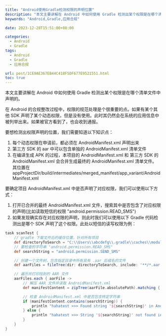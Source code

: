 ```yaml
---
title: "Android使用Gradle检测权限的声明位置"
description: "本文主要讲解在 Android 中如何使用 Gradle 检测出某个权限是在哪个清单文件中声明的"
keywords: "Android,Gradle,应用合规"

date: 2023-12-28T15:51:00+08:00

categories:
  - Android
  - Gradle
tags:
  - Android
  - Gradle
  - 应用合规

url: post/1CE9AE367EB44C418F5DF677E9521551.html
toc: true
---
```


本文主要讲解在 Android 中如何使用 Gradle 检测出某个权限是在哪个清单文件中声明的。

<!--More-->

在 Android 的合规整改过程中，权限的规范处理是个很重要的点。如果有某个其他 SDK 声明了某个动态权限，但是没有使用。此时其仍然会在系统的应用信息中被列举出来。如果被官方看到了，也会收到通报。

要想检测出权限声明的位置，我们需要知道以下知识点：

1. 每个动态权限在申请前，都必须在 AndroidManifest.xml 声明出来
2. 第三方 SDK 的 aar 中可以包含单独的 AndroidManifest.xml 清单文件
3. 在编译生成 APK 的过程，本项目的 AndroidManifest.xml 和 第三方 SDK 的 AndroidManifest.xml 会合并生成最终的 AndroidManifest.xml 清单文件。其位置在 appProjectDir/build/intermediates/merged_manifest/app_variant/AndroidManifest.xml

要确定项目 AndroidManifest.xml 中是否声明了对应权限，我们可以使用以下方式：

1. 打开已合并的最终 AndroidManifest.xml 文件，搜索其中是否包含了对应权限的声明(比如读取短信的权限 "android.permission.READ_SMS")
2. 如果发现确实存在对应权限的声明，则此时我们可以使用以下 Gradle 代码检测出是哪个 SDK 声明了这个权限。此处以短信的读写权限为例：

```groovy
task scanTest {
    // gradle 下载文件后的缓存位置，针对所有项目
    def directoryToSearch = "C:\\Users\\abcdefg\\.gradle\\caches\\modules-2\\files-2.1"
    // 要检查的字符串 "android.permission.READ_SMS"
    def searchString = "android.permission.SEND_SMS"

    // 创建一个文件树，包含指定目录中所有具有 .aar 后缀名的文件
    def aarFiles = fileTree(dir: directoryToSearch, include: '**/*.aar')

    // 遍历并打印找到的 AAR 文件
    aarFiles.each { aarFile ->
        // 解压 AAR 文件并读取 AndroidManifest.xml
        def manifestContent = zipTree(aarFile.absolutePath).matching { include 'AndroidManifest.xml' }.singleFile.text

        // 检查 AndroidManifest.xml 中是否包含特定字符串
        if (manifestContent.contains(searchString)) {
            println "hahatest >>> Found string '${searchString}' in AndroidManifest.xml of AAR: ${aarFile.name}"
        } else {
            println "hahatest >>> String '${searchString}' not found in AndroidManifest.xml of AAR: ${aarFile.name}"
        }
    }
}
```

